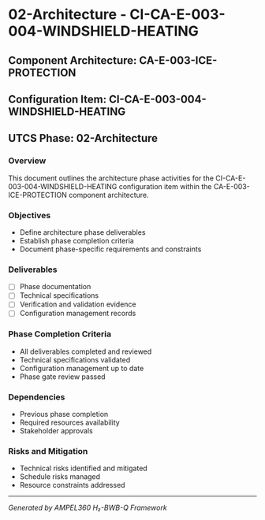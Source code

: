 # 02-Architecture - CI-CA-E-003-004-WINDSHIELD-HEATING

## Component Architecture: CA-E-003-ICE-PROTECTION
## Configuration Item: CI-CA-E-003-004-WINDSHIELD-HEATING
## UTCS Phase: 02-Architecture

### Overview
This document outlines the architecture phase activities for the CI-CA-E-003-004-WINDSHIELD-HEATING configuration item within the CA-E-003-ICE-PROTECTION component architecture.

### Objectives
- Define architecture phase deliverables
- Establish phase completion criteria
- Document phase-specific requirements and constraints

### Deliverables
- [ ] Phase documentation
- [ ] Technical specifications
- [ ] Verification and validation evidence
- [ ] Configuration management records

### Phase Completion Criteria
- All deliverables completed and reviewed
- Technical specifications validated
- Configuration management up to date
- Phase gate review passed

### Dependencies
- Previous phase completion
- Required resources availability
- Stakeholder approvals

### Risks and Mitigation
- Technical risks identified and mitigated
- Schedule risks managed
- Resource constraints addressed

---
*Generated by AMPEL360 H₂-BWB-Q Framework*
